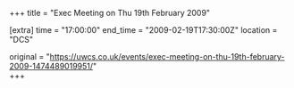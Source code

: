 +++
title = "Exec Meeting on Thu 19th February 2009"

[extra]
time = "17:00:00"
end_time = "2009-02-19T17:30:00Z"
location = "DCS"

original = "https://uwcs.co.uk/events/exec-meeting-on-thu-19th-february-2009-1474489019951/"    
+++



